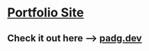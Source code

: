 # <a href="https://www.IE.dev/" target="_blank">Portfolio Site</a>

## Check it out here --> <a href="https://www.IE.dev/" target="_blank">padg.dev</a>
